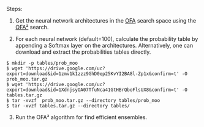 Steps:

1. Get the neural network architectures in the [OFA](https://arxiv.org/abs/1908.09791) search space using the [OFA²](https://arxiv.org/abs/2303.13683) search.

2. For each neural network (default=100), calculate the probability table by appending a Softmax layer on the architectures. Alternatively, one can download and extract the probabilities tables directly.
```console
$ mkdir -p tables/prob_moo
$ wget 'https://drive.google.com/uc?export=download&id=1zmv1k1zzz9GhD0ep25KvYI2BA8l-Zp1x&confirm=t' -O prob_moo.tar.gz
$ wget 'https://drive.google.com/uc?export=download&id=1XdnjsyOA07TfuNca41GtHBrQboFlsUX8&confirm=t' -O tables.tar.gz
$ tar -xvzf  prob_moo.tar.gz --directory tables/prob_moo
$ tar -xvzf tables.tar.gz --directory tables/
```
3. Run the OFA³ algorithm for find efficient ensembles.
